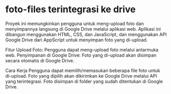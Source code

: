# foto-files terintegrasi ke drive

Proyek ini memungkinkan pengguna untuk meng-upload foto dan menyimpannya langsung di Google Drive melalui aplikasi web. Aplikasi ini dibangun menggunakan HTML, CSS, dan JavaScript, dan menggunakan API Google Drive dari AppScript untuk menyimpan foto yang di-upload.

Fitur
Upload Foto: Pengguna dapat meng-upload foto melalui antarmuka web.
Penyimpanan di Google Drive: Foto yang di-upload akan disimpan secara otomatis di Google Drive.


Cara Kerja
Pengguna dapat memilih/memasukan beberapa file foto untuk di-upload.
Foto yang dipilih akan dikirimkan ke Google Drive melalui API yang terintegrasi.
Foto disimpan di folder yang sudah ditentukan di Google Drive.
